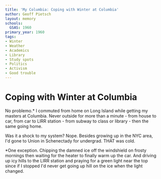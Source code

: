 ```yaml
---
title: 'My Columbia: Coping with Winter at Columbia'
author: Geoff Pietsch
layout: memory
schools:
  GSAS: 1960
primary_year: 1960
tags:
- Winter
- Weather
- Academics
- Library
- Study spots
- Politics
- Activism
- Good trouble
---
```

# Coping with Winter at Columbia

No problemo.*   I commuted from home on Long Island while getting my masters at Columbia.  Never outside for more than a minute - from house to car, from car to LIRR station - from subway to class or library - then the same going home.

Was it a shock to my system? Nope. Besides growing up in the NYC area, I'd gone to Union in Schenectady for undergrad. THAT was cold.

*One exception.  Chipping the damned ice off the windshield on frosty mornings then waiting for the heater to finally warm up the car.  And driving up icy hills to the LIRR station and praying for a green light near the top since if I stopped I'd never get going up hill on the ice when the light changed.

